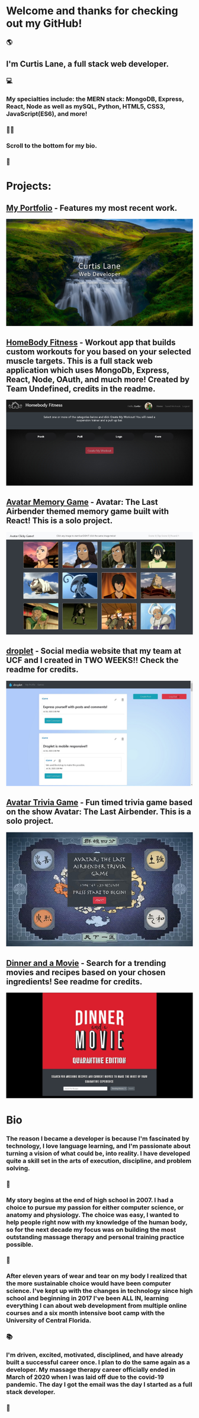 # Welcome and thanks for checking out my GitHub! 

### 🌎

## I'm Curtis Lane, a full stack web developer. 

### 💻

### My specialties include: the MERN stack: MongoDB, Express, React, Node as well as mySQL, Python, HTML5, CSS3, JavaScript(ES6), and more! 

### 🤹🏻

### Scroll to the bottom for my bio.

### 📝

# Projects:

## [My Portfolio](https://github.com/CurtisLane/Portfolio) - Features my most recent work.
[![portfolioScreenshot](https://github.com/CurtisLane/Portfolio/blob/master/assets/images/PortfolioScreenshot.jpg?raw=true)](https://curtislane.github.io/Portfolio/)

## [HomeBody Fitness](https://github.com/CurtisLane/Homebody) - Workout app that builds custom workouts for you based on your selected muscle targets. This is a full stack web application which uses MongoDb, Express, React, Node, OAuth, and much more! Created by Team Undefined, credits in the readme.
[![homeBodyFitnessScreenShot](https://raw.githubusercontent.com/CurtisLane/Homebody/master/client/public/frontEndUi.PNG)](https://homebody-fitness.herokuapp.com/home)

## [Avatar Memory Game](https://github.com/CurtisLane/Clicky-Game) - Avatar: The Last Airbender themed memory game built with React! This is a solo project.
[![clickyGameScreenshot](https://github.com/CurtisLane/Clicky-Game/blob/master/public/screenShot.jpg?raw=true)](https://curtislane.github.io/Clicky-Game/)

## [droplet](https://github.com/CurtisLane/droplet) - Social media website that my team at UCF and I created in TWO WEEKS!! Check the readme for credits.
[![dropletScreenshot](https://github.com/CurtisLane/CurtisLane/blob/master/images/droplet.jpg?raw=true)](https://project-droplet.herokuapp.com/)

## [Avatar Trivia Game](https://github.com/CurtisLane/TriviaGame) - Fun timed trivia game based on the show Avatar: The Last Airbender. This is a solo project.
[![triviaGameScreenShot](https://github.com/CurtisLane/TriviaGame/blob/master/assets/images/triviaGame.jpg)](https://curtislane.github.io/TriviaGame/)

## [Dinner and a Movie](https://github.com/CurtisLane/Dinner-and-a-Movie) - Search for a trending movies and recipes based on your chosen ingredients! See readme for credits.
[![DinnerandaMovieScreenShot](https://github.com/CurtisLane/Dinner-and-a-Movie/blob/master/assets/Images/Dinner-and-a-movie-image.jpg)](https://curtislane.github.io/Dinner-and-a-Movie/)

# Bio

### The reason I became a developer is because I'm fascinated by technology, I love language learning, and I'm passionate about turning a vision of what could be, into reality. I have developed quite a skill set in the arts of execution, discipline, and problem solving. 

### 😤

### My story begins at the end of high school in 2007. I had a choice to pursue my passion for either computer science, or anatomy and physiology. The choice was easy, I wanted to help people right now with my knowledge of the human body, so for the next decade my focus was on building the most outstanding massage therapy and personal training practice possible. 

### 💪

### After eleven years of wear and tear on my body I realized that the more sustainable choice would have been computer science. I've kept up with the changes in technology since high school and beginning in 2017 I've been ALL IN, learning everything I can about web development from multiple online courses and a six month intensive boot camp with the University of Central Florida. 

### 📚

### I'm driven, excited, motivated, disciplined, and have already built a successful career once. I plan to do the same again as a developer. My massage therapy career officially ended in March of 2020 when I was laid off due to the covid-19 pandemic. The day I got the email was the day I started as a full stack developer. 

### 🎉
<!--
**CurtisLane/CurtisLane** is a ✨ _special_ ✨ repository because its `README.md` (this file) appears on your GitHub profile.

Here are some ideas to get you started:

- 🔭 I’m currently working on ...
- 🌱 I’m currently learning ...
- 👯 I’m looking to collaborate on ...
- 🤔 I’m looking for help with ...
- 💬 Ask me about ...
- 📫 How to reach me: ...
- 😄 Pronouns: ...
- ⚡ Fun fact: ...
-->
